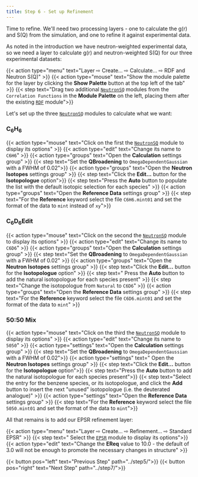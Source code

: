 ```yaml
---
title: Step 6 - Set up Refinement
---
```



Time to refine. We'll need two processing layers - one to calculate the g(r) and S(Q) from the simulation, and one to refine it against experimental data.

As noted in the introduction we have neutron-weighted experimental data, so we need a layer to calculate g(r) and neutron-weighted S(Q) for our three experimental datasets:

{{< action type="menu" text="Layer &#8680; Create... &#8680; Calculate... &#8680; RDF and Neutron S(Q)" >}}
{{< action type="mouse" text="Show the module palette for the layer by clicking the **Show Palette** button at the top left of the tab" >}}
{{< step text="Drag two additional [`NeutronSQ`](../../userguide/modules/neutronsq) modules from the `Correlation Functions` in the **Module Palette** on the left, placing them after the existing [`RDF`](../../userguide/modules/rdf) module">}}

Let's set up the three [`NeutronSQ`](../../userguide/modules/neutronsq) modules to calculate what we want:

### C<sub>6</sub>H<sub>6</sub>

{{< action type="mouse" text="Click on the first the [`NeutronSQ`](../../userguide/modules/neutronsq) module to display its options" >}}
{{< action type="edit" text="Change its name to `C6H6`" >}}
{{< action type="groups" text="Open the **Calculation** settings group" >}}
{{< step text="Set the **QBroadening** to `OmegaDependentGaussian` with a FWHM of 0.02">}}
{{< action type="groups" text="Open the **Neutron Isotopes** settings group" >}}
{{< step text="Click the **Edit...** button for the **Isotopologue** option">}}
{{< step text="Press the **Auto** button to populate the list with the default isotopic selection for each species" >}}
{{< action type="groups" text="Open the **Reference Data** settings group" >}}
{{< step text="For the **Reference** keyword select the file `C6H6.mint01` and set the format of the data to `mint` instead of `xy`">}}


### C<sub>6</sub>D<sub>6</sub>Edit

{{< action type="mouse" text="Click on the second the [`NeutronSQ`](../../userguide/modules/neutronsq) module to display its options" >}}
{{< action type="edit" text="Change its name to `C6D6`" >}}
{{< action type="groups" text="Open the **Calculation** settings group" >}}
{{< step text="Set the **QBroadening** to `OmegaDependentGaussian` with a FWHM of 0.02" >}}
{{< action type="groups" text="Open the **Neutron Isotopes** settings group" >}}
{{< step text="Click the **Edit...** button for the **Isotopologue** option" >}}
{{< step text=" Press the **Auto** button to add the natural isotopologue for each species present" >}}
{{< step text="Change the isotopologue from `Natural` to `C6D6`" >}}
{{< action type="groups" text="Open the **Reference Data** settings group" >}}
{{< step text="For the **Reference** keyword select the file `C6D6.mint01` and set the format of the data to `mint`" >}}

### 50:50 Mix

{{< action type="mouse" text="Click on the third the [`NeutronSQ`](../../userguide/modules/neutronsq) module to display its options" >}}
{{< action type="edit" text="Change its name to `5050`" >}}
{{< action type="settings" text="Open the **Calculation** settings group" >}}
{{< step text="Set the **QBroadening** to `OmegaDependentGaussian` with a FWHM of 0.02">}}
{{< action type="settings" text=" Open the **Neutron Isotopes** settings group" >}}
{{< step text="Click the **Edit...** button for the **Isotopologue** option">}}
{{< step text="Press the **Auto** button to add the natural isotopologue for each species present">}}
{{< step text="Select the entry for the benzene species, or its isotopologue, and click the **Add** button to insert the next \"unused\" isotopologue (i.e. the deuterated analogue)" >}}
{{< action type="settings" text="Open the **Reference Data** settings group" >}}
{{< step text="For the **Reference** keyword select the file `5050.mint01` and set the format of the data to `mint`">}}


All that remains is to add our EPSR refinement layer:

{{< action type="menu" text="Layer &#8680; Create... &#8680; Refinement... &#8680; Standard EPSR" >}}
{{< step text=" Select the [`EPSR`](../../userguide/modules/epsr) module to display its options">}}
{{< action type="edit" text="Change the **EReq** value to 10.0 - the default of 3.0 will not be enough to promote the necessary changes in structure" >}}


{{< button pos="left" text="Previous Step" path="../step5/">}}
{{< button pos="right" text="Next Step" path="../step7/">}}
